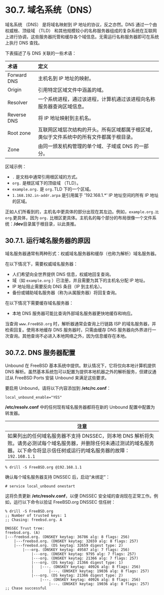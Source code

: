 # 30.7. 域名系统（DNS）

域名系统 （DNS） 是将域名映射到 IP 地址的协议，反之亦然。DNS 通过一个由权威根、顶级域 （TLD） 和其他规模较小的名称服务器组成的复杂系统在互联网上进行协调，这些服务器托管和缓存各个域信息。无需运行名称服务器即可在系统上执行 DNS 查找。

下表描述了与 DNS 关联的一些术语：

| 术语        | 定义                                                         |
| :---------- | :----------------------------------------------------------- |
| Forward DNS | 主机名到 IP 地址的映射。                                    |
| Origin      | 引用特定区域文件中涵盖的域。                                |
| Resolver    | 一个系统进程，通过该进程，计算机通过该进程向名称服务器查询区域信息。|
| Reverse DNS | 将 IP 地址映射到主机名。                                    |
| Root zone   | 互联网区域层次结构的开头。所有区域都属于根区域，类似于文件系统中的所有文件都属于根目录。|
| Zone        | 由同一颁发机构管理的单个域、子域或 DNS 的一部分。           |

区域示例：

- `.` 是文档中通常引用根区域的方式。
- `org.` 是根区域下的顶级域 （TLD）。
- `example.org.` 是 `org.`TLD 下的一个区域。
- `1.168.192.in-addr.arpa` 是引用属于 '192.168.1.*' IP 地址空间的所有 IP 地址的区域。

正如人们所看到的，主机名中更具体的部分出现在其左边。例如，`example.org.比 org`.更具体，因为 `org.` 比根区更具体。主机名的每个部分的布局很像一个文件系统：**/dev**目录属于根目录，以此类推。

## 30.7.1. 运行域名服务器的原因

域名服务器通常有两种形式：权威域名服务器和缓存（也称为解析）域名服务器。

在以下情况下，需要权威域名服务器：

- 人们希望向全世界提供 DNS 信息，权威地回复查询。
- 域（如 `example.org` ）已注册，并且需要为其下的主机名分配 IP 地址。
- IP 地址阻止需要反向 DNS 条目（IP 到主机名）。
- 备份或辅助域名服务器（称为从属服务器）将回复查询。

在以下情况下需要缓存域名服务器：

- 本地 DNS 服务器可能比查询外部域名服务器更快地缓存和响应。

当查询 `www.FreeBSD.org` 时，解析器通常会查询上行链路 ISP 的域名服务器，并检索回复。使用本地缓存 DNS 服务器时，只需由缓存 DNS 服务器向外界进行一次查询。其他查询不必进入本地网络之外，因为信息缓存在本地。

## 30.7.2. DNS 服务器配置

Unbound 在 FreeBSD 基本系统中提供。默认情况下，它将仅向本地计算机提供 DNS 解析。虽然基本系统包可以配置为提供本地机器之外的解析服务，但建议通过从 FreeBSD Ports 安装 Unbound 来满足这些要求。

要启用 Unbound，请将以下内容添加到 **/etc/rc.conf**：

```
local_unbound_enable="YES"
```

**/etc/resolv.conf** 中的任何现有域名服务器都将在新的 Unbound 配置中配置为转发器。

| 注意                                                         |
| ------------------------------------------------------------ |
| 如果列出的任何域名服务器不支持 DNSSEC，则本地 DNS 解析将失败。请务必测试每个域名服务器，并删除任何未通过测试的域名服务器。以下命令将显示信任树或运行的域名服务器的故障：`192.168.1.1` |

```
% drill -S FreeBSD.org @192.168.1.1
```

确认每个域名服务器支持 DNSSEC 后，启动“未绑定”：

```
# service local_unbound onestart
```

这将负责更新 **/etc/resolv.conf**，以便 DNSSEC 安全域的查询现在正常工作。例如，运行以下命令以验证 FreeBSD.org DNSSEC 信任树：

```
% drill -S FreeBSD.org
;; Number of trusted keys: 1
;; Chasing: freebsd.org. A

DNSSEC Trust tree:
freebsd.org. (A)
|---freebsd.org. (DNSKEY keytag: 36786 alg: 8 flags: 256)
    |---freebsd.org. (DNSKEY keytag: 32659 alg: 8 flags: 257)
    |---freebsd.org. (DS keytag: 32659 digest type: 2)
        |---org. (DNSKEY keytag: 49587 alg: 7 flags: 256)
            |---org. (DNSKEY keytag: 9795 alg: 7 flags: 257)
            |---org. (DNSKEY keytag: 21366 alg: 7 flags: 257)
            |---org. (DS keytag: 21366 digest type: 1)
            |   |---. (DNSKEY keytag: 40926 alg: 8 flags: 256)
            |       |---. (DNSKEY keytag: 19036 alg: 8 flags: 257)
            |---org. (DS keytag: 21366 digest type: 2)
                |---. (DNSKEY keytag: 40926 alg: 8 flags: 256)
                    |---. (DNSKEY keytag: 19036 alg: 8 flags: 257)
;; Chase successful
```

